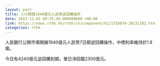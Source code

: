 ```yaml
---
layout: post
title: 人行開展1940億元人民幣逆回購操作
date: 2023-11-02 09:35:49.000000000 +08:00
link: https://news.rthk.hk/rthk/ch/component/k2/1726074-20231102.htm
categories: rthk
---
```


人民銀行公開市場開展1940億元人民幣7日期逆回購操作，中標利率維持於1.8厘。

今日有4240億元逆回購到期，單日淨回籠2300億元。
